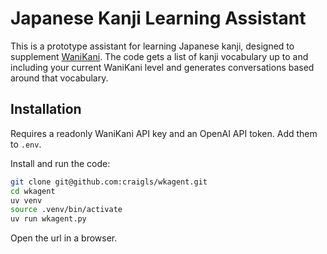 # Japanese Kanji Learning Assistant

This is a prototype assistant for learning Japanese kanji, designed to supplement [WaniKani](https://wanikani.com).
The code gets a list of kanji vocabulary up to and including your current WaniKani level and generates conversations based around that vocabulary.

## Installation

Requires a readonly WaniKani API key and an OpenAI API token. Add them to `.env`.

Install and run the code:

```bash
git clone git@github.com:craigls/wkagent.git
cd wkagent
uv venv
source .venv/bin/activate
uv run wkagent.py
```
Open the url in a browser.
